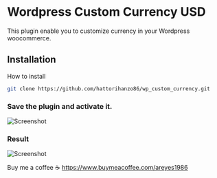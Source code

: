 
# Wordpress Custom Currency USD

This plugin enable you to customize currency in your Wordpress
woocommerce.




## Installation

How to install

```bash
git clone https://github.com/hattorihanzo86/wp_custom_currency.git
```




    
### Save the plugin and activate it.

![Screenshot](https://i.ibb.co/yV2xjnR/screenshot1.png)

### Result

![Screenshot](https://iili.io/HvHHpJS.png)

Buy me a coffee ☕ https://www.buymeacoffee.com/areyes1986

